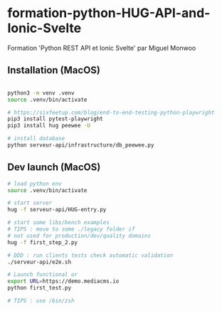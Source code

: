 # formation-python-HUG-API-and-Ionic-Svelte
Formation 'Python REST API et Ionic Svelte'  par Miguel Monwoo

## Installation (MacOS)

```bash

python3 -m venv .venv
source .venv/bin/activate

# https://sixfeetup.com/blog/end-to-end-testing-python-playwright
pip3 install pytest-playwright
pip3 install hug peewee -U

# install database
python serveur-api/infrastructure/db_peewee.py

```
## Dev launch (MacOS)

```bash
# load python env
source .venv/bin/activate

# start server
hug -f serveur-api/HUG-entry.py

# start some libs/bench examples
# TIPS : move to some ./legacy folder if
# not used for production/dev/quality domains
hug -f first_step_2.py

# DDD : run clients tests check automatic validation
./serveur-api/e2e.sh

# Launch functional or
export URL=https://demo.mediacms.io
python first_test.py

# TIPS : use /bin/zsh

```
